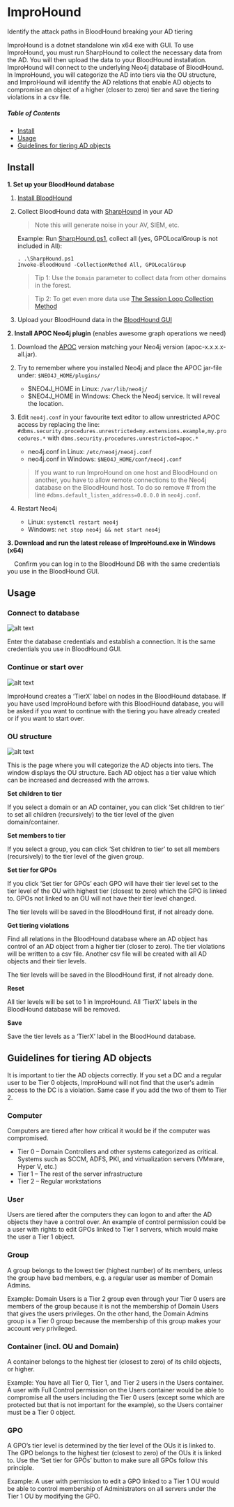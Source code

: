 # ImproHound
Identify the attack paths in BloodHound breaking your AD tiering

ImproHound is a dotnet standalone win x64 exe with GUI. 
To use ImproHound, you must run SharpHound to collect the necessary data from the AD. You will then upload the data to your BloodHound installation. ImproHound will connect to the underlying Neo4j database of BloodHound. In ImproHound, you will categorize the AD into tiers via the OU structure, and ImproHound will identify the AD relations that enable AD objects to compromise an object of a higher (closer to zero) tier and save the tiering violations in a csv file.

##### Table of Contents  
* [Install](#install)
* [Usage](#usage)
* [Guidelines for tiering AD objects](#guidelines-for-tiering-ad-objects)

## Install

**1. Set up your BloodHound database**
1. [Install BloodHound](https://bloodhound.readthedocs.io/en/latest/#install)

1. Collect BloodHound data with [SharpHound](https://bloodhound.readthedocs.io/en/latest/data-collection/sharphound.html) in your AD
 	> Note this will generate noise in your AV, SIEM, etc.
 	
	Example: Run [SharpHound.ps1](https://github.com/BloodHoundAD/BloodHound/blob/master/Collectors/SharpHound.ps1), collect all (yes, GPOLocalGroup is not included in All):

	```
	. .\SharpHound.ps1
	Invoke-BloodHound -CollectionMethod All, GPOLocalGroup
	```
	
	> Tip 1: Use the ```Domain``` parameter to collect data from other domains in the forest.
	
	> Tip 2: To get even more data use [The Session Loop Collection Method](https://bloodhound.readthedocs.io/en/latest/data-collection/sharphound.html#the-session-loop-collection-method) 

1. Upload your BloodHound data in the [BloodHound GUI](https://bloodhound.readthedocs.io/en/latest/#import-and-explore-the-data)

**2. Install APOC Neo4j plugin**
(enables awesome graph operations we need) 
1. Download the [APOC](https://github.com/neo4j-contrib/neo4j-apoc-procedures/releases) version matching your Neo4j version (apoc-x.x.x.x-all.jar).
1. Try to remember where you installed Neo4j and place the APOC jar-file under: ```$NEO4J_HOME/plugins/```
	
	* $NEO4J_HOME in Linux: ```/var/lib/neo4j/```
	* $NEO4J_HOME in Windows: Check the Neo4j service. It will reveal the location.

1. Edit ```neo4j.conf``` in your favourite text editor to allow unrestricted APOC access by replacing the line: 
```#dbms.security.procedures.unrestricted=my.extensions.example,my.procedures.*```
with
```dbms.security.procedures.unrestricted=apoc.*```

	* neo4j.conf in Linux: ```/etc/neo4j/neo4j.conf```
	* neo4j.conf in Windows: ```$NEO4J_HOME/conf/neo4j.conf```

	> If you want to run ImproHound on one host and BloodHound on another, you have to allow remote connections to the Neo4j database on the BloodHound host. To do so remove # from the line ```#dbms.default_listen_address=0.0.0.0``` in ```neo4j.conf```.

1. Restart Neo4j

	* Linux: ```systemctl restart neo4j```
	* Windows: ```net stop neo4j && net start neo4j```
	    
**3. Download and run the latest release of ImproHound.exe in Windows (x64)**

&nbsp;&nbsp;&nbsp;&nbsp;Confirm you can log in to the BloodHound DB with the same credentials you use in the BloodHound GUI.

## Usage

### Connect to database
![alt text](https://github.com/improsec/ImproHound/blob/master/readme-images/01-connect.png?raw=true)

Enter the database credentials and establish a connection. It is the same credentials you use in BloodHound GUI.

### Continue or start over
![alt text](https://github.com/improsec/ImproHound/blob/master/readme-images/02-continue-startover.png?raw=true)

ImproHound creates a ‘TierX’ label on nodes in the BloodHound database. If you have used ImproHound before with this BloodHound database, you will be asked if you want to continue with the tiering you have already created or if you want to start over.

### OU structure
![alt text](https://github.com/improsec/ImproHound/blob/master/readme-images/03-ou-structure.png?raw=true)

This is the page where you will categorize the AD objects into tiers. The window displays the OU structure. Each AD object has a tier value which can be increased and decreased with the arrows.

**Set children to tier**

If you select a domain or an AD container, you can click ‘Set children to tier’ to set all children (recursively) to the tier level of the given domain/container.

**Set members to tier**

If you select a group, you can click ‘Set children to tier’ to set all members (recursively) to the tier level of the given group.

**Set tier for GPOs**

If you click ‘Set tier for GPOs’ each GPO will have their tier level set to the tier level of the OU with highest tier (closest to zero) which the GPO is linked to. GPOs not linked to an OU will not have their tier level changed.

The tier levels will be saved in the BloodHound first, if not already done.

**Get tiering violations**

Find all relations in the BloodHound database where an AD object has control of an AD object from a higher tier (closer to zero). The tier violations will be written to a csv file. Another csv file will be created with all AD objects and their tier levels. 

The tier levels will be saved in the BloodHound first, if not already done.

**Reset**

All tier levels will be set to 1 in ImproHound. All ‘TierX’ labels in the BloodHound database will be removed.

**Save**

Save the tier levels as a ‘TierX’ label in the BloodHound database. 


## Guidelines for tiering AD objects

It is important to tier the AD objects correctly. If you set a DC and a regular user to be Tier 0 objects, ImproHound will not find that the user's admin access to the DC is a violation. Same case if you add the two of them to Tier 2.

### Computer

Computers are tiered after how critical it would be if the computer was compromised.

* Tier 0 – Domain Controllers and other systems categorized as critical. Systems such as SCCM, ADFS, PKI, and virtualization servers (VMware, Hyper V, etc.)
* Tier 1 – The rest of the server infrastructure
* Tier 2 – Regular workstations

### User

Users are tiered after the computers they can logon to and after the AD objects they have a control over. An example of control permission could be a user with rights to edit GPOs linked to Tier 1 servers, which would make the user a Tier 1 object.

### Group

A group belongs to the lowest tier (highest number) of its members, unless the group have bad members, e.g. a regular user as member of Domain Admins.

Example: Domain Users is a Tier 2 group even through your Tier 0 users are members of the group because it is not the membership of Domain Users that gives the users privileges. On the other hand, the Domain Admins group is a Tier 0 group because the membership of this group makes your account very privileged.

### Container (incl. OU and Domain)

A container belongs to the highest tier (closest to zero) of its child objects, or higher.

Example: You have all Tier 0, Tier 1, and Tier 2 users in the Users container. A user with Full Control permission on the Users container would be able to compromise all the users including the Tier 0 users (except some which are protected but that is not important for the example), so the Users container must be a Tier 0 object.

### GPO

A GPO’s tier level is determined by the tier level of the OUs it is linked to. The GPO belongs to the highest tier (closest to zero) of the OUs it is linked to.
Use the ‘Set tier for GPOs’ button to make sure all GPOs follow this principle.

Example: A user with permission to edit a GPO linked to a Tier 1 OU would be able to control membership of Administrators on all servers under the Tier 1 OU by modifying the GPO.
